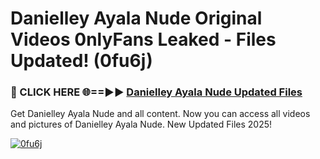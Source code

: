 # Danielley Ayala Nude Original Videos 0nlyFans Leaked - Files Updated! (0fu6j)

<h3>🔴 CLICK HERE 🌐==►► <a href="https://tinyurl.com/52m3yx9h" rel="nofollow">Danielley Ayala Nude Updated Files</a></h3>

Get Danielley Ayala Nude and all content. Now you can access all videos and pictures of Danielley Ayala Nude. New Updated Files 2025!

[![0fu6j](https://i.imgur.com/TnHtlc8.gif)](https://tinyurl.com/52m3yx9h)
